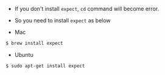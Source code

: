 - If you don't install `expect`, `cd` command will become error.
- So you need to install `expect` as below

- Mac

```bash
$ brew install expect
```

- Ubuntu

```bash
$ sudo apt-get install expect
```
